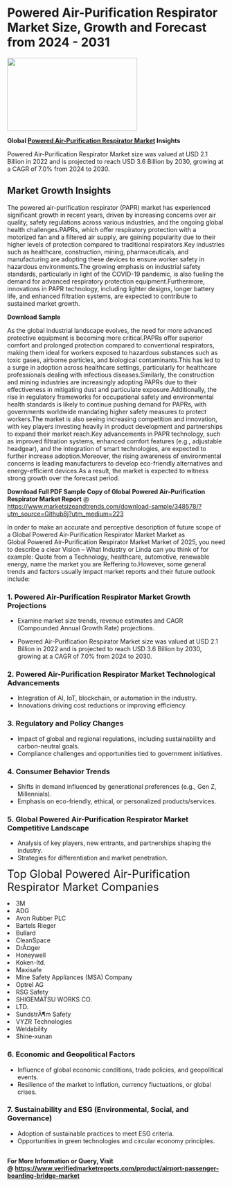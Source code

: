<H1>Powered Air-Purification Respirator Market Size, Growth and Forecast from 2024 - 2031</H1><img class="aligncenter size-medium wp-image-584254" src="https://thirdeyenews.in/wp-content/uploads/2024/09/Global-Market-Research-300x168.jpeg" alt="" width="300" height="168" /><p><strong>Global&nbsp;<a href="https://www.marketsizeandtrends.com/download-sample/348578/?utm_source=Github8j?utm_medium=223">Powered Air-Purification Respirator Market</a> Insights</strong></p><p>Powered Air-Purification Respirator Market size was valued at USD 2.1 Billion in 2022 and is projected to reach USD 3.6 Billion by 2030, growing at a CAGR of 7.0% from 2024 to 2030.</p><p><h2>Market Growth Insights</h2> <p>The powered air-purification respirator (PAPR) market has experienced significant growth in recent years, driven by increasing concerns over air quality, safety regulations across various industries, and the ongoing global health challenges.PAPRs, which offer respiratory protection with a motorized fan and a filtered air supply, are gaining popularity due to their higher levels of protection compared to traditional respirators.Key industries such as healthcare, construction, mining, pharmaceuticals, and manufacturing are adopting these devices to ensure worker safety in hazardous environments.The growing emphasis on industrial safety standards, particularly in light of the COVID-19 pandemic, is also fueling the demand for advanced respiratory protection equipment.Furthermore, innovations in PAPR technology, including lighter designs, longer battery life, and enhanced filtration systems, are expected to contribute to sustained market growth.</p> <p><strong>Download Sample</strong></p> <p>As the global industrial landscape evolves, the need for more advanced protective equipment is becoming more critical.PAPRs offer superior comfort and prolonged protection compared to conventional respirators, making them ideal for workers exposed to hazardous substances such as toxic gases, airborne particles, and biological contaminants.This has led to a surge in adoption across healthcare settings, particularly for healthcare professionals dealing with infectious diseases.Similarly, the construction and mining industries are increasingly adopting PAPRs due to their effectiveness in mitigating dust and particulate exposure.Additionally, the rise in regulatory frameworks for occupational safety and environmental health standards is likely to continue pushing demand for PAPRs, with governments worldwide mandating higher safety measures to protect workers.The market is also seeing increasing competition and innovation, with key players investing heavily in product development and partnerships to expand their market reach.Key advancements in PAPR technology, such as improved filtration systems, enhanced comfort features (e.g., adjustable headgear), and the integration of smart technologies, are expected to further increase adoption.Moreover, the rising awareness of environmental concerns is leading manufacturers to develop eco-friendly alternatives and energy-efficient devices.As a result, the market is expected to witness strong growth over the forecast period.<p><span class=""><strong>Download Full PDF Sample Copy of Global Powered Air-Purification Respirator Market Report</strong> @ <a href="https://www.marketsizeandtrends.com/download-sample/348578/?utm_source=Github8j?utm_medium=223" target="_blank">https://www.marketsizeandtrends.com/download-sample/348578/?utm_source=Github8j?utm_medium=223</a></span></p><p>In order to make an accurate and perceptive description of future scope of a Global&nbsp;Powered Air-Purification Respirator Market Market as Global&nbsp;Powered Air-Purification Respirator Market Market of 2025, you need to describe a clear Vision &ndash; What Industry or Linda can you think of for example: Quote from a Technology, healthcare, automotive, renewable energy, name the market you are Reffering to.However, some general trends and factors usually impact market reports and their future outlook include:</p><h3>1.&nbsp;<strong>Powered Air-Purification Respirator Market Growth Projections</strong></h3><ul><li>Examine market size trends, revenue estimates and CAGR (Compounded Annual Growth Rate) projections.</li><li><p>Powered Air-Purification Respirator Market size was valued at USD 2.1 Billion in 2022 and is projected to reach USD 3.6 Billion by 2030, growing at a CAGR of 7.0% from 2024 to 2030.</p></li></ul><h3>2.&nbsp;<strong>Powered Air-Purification Respirator Market Technological Advancements</strong></h3><ul><li>Integration of AI, IoT, blockchain, or automation in the industry.</li><li>Innovations driving cost reductions or improving efficiency.</li></ul><h3>3.&nbsp;<strong>Regulatory and Policy Changes</strong></h3><ul><li>Impact of global and regional regulations, including sustainability and carbon-neutral goals.</li><li>Compliance challenges and opportunities tied to government initiatives.</li></ul><h3>4.&nbsp;<strong>Consumer Behavior Trends</strong></h3><ul><li>Shifts in demand influenced by generational preferences (e.g., Gen Z, Millennials).</li><li>Emphasis on eco-friendly, ethical, or personalized products/services.</li></ul><h3>5.&nbsp;<strong>Global Powered Air-Purification Respirator Market Competitive Landscape</strong></h3><ul><li>Analysis of key players, new entrants, and partnerships shaping the industry.</li><li>Strategies for differentiation and market penetration.</li></ul><p data-pm-slice="1 1 []"><span style="color: inherit; font-family: inherit; font-size: 25px;">Top Global Powered Air-Purification Respirator Market Companies</span></p><div class="" data-test-id=""><p><li>3M</li><li> ADG</li><li> Avon Rubber PLC</li><li> Bartels Rieger</li><li> Bullard</li><li> CleanSpace</li><li> DrÃ¤ger</li><li> Honeywell</li><li> Koken-ltd.</li><li> Maxisafe</li><li> Mine Safety Appliances (MSA) Company</li><li> Optrel AG</li><li> RSG Safety</li><li> SHIGEMATSU WORKS CO.</li><li> LTD.</li><li> SundstrÃ¶m Safety</li><li> VYZR Technologies</li><li> Weldability</li><li> Shine-xunan</li></p></div><h3>6.&nbsp;<strong>Economic and Geopolitical Factors</strong></h3><ul><li>Influence of global economic conditions, trade policies, and geopolitical events.</li><li>Resilience of the market to inflation, currency fluctuations, or global crises.</li></ul><h3>7.&nbsp;<strong>Sustainability and ESG (Environmental, Social, and Governance)</strong></h3><ul><li>Adoption of sustainable practices to meet ESG criteria.</li><li>Opportunities in green technologies and circular economy principles.</li></ul><h2><strong style="font-size: 14px;">For More Information or Query, Visit @&nbsp;</strong><a style="background-color: #ffffff; font-size: 14px;" href="https://www.marketsizeandtrends.com/report/powered-air-purification-respirator-market/" target="_blank">https://www.verifiedmarketreports.com/product/airport-passenger-boarding-bridge-market</a></h2>